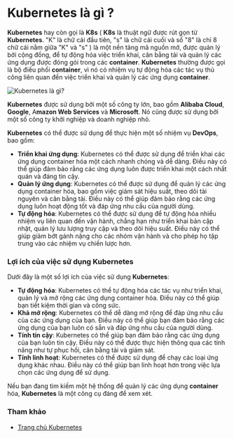 # Kubernetes là gì ?

**Kubernetes** hay còn gọi là **K8s** ( **K8s** là thuật ngữ được rút gọn từ **Kubernetes**. "K" là chữ cái đầu tiên, "s" là chữ cái cuối và số "8" là chỉ 8 chữ cái nằm giữa "K" và "s" ) là một nền tảng mã nguồn mở, được quản lý bởi cộng đồng, để tự động hóa việc triển khai, cân bằng tải và quản lý các ứng dụng được đóng gói trong các **container**. **Kubernetes** thường được gọi là bộ điều phối **container**, vì nó có nhiệm vụ tự động hóa các tác vụ thủ công liên quan đến việc triển khai và quản lý các ứng dụng **container**.

![Kubernetes là gì?](../../Image/Kubernetes-Architecture.png)

**Kubernetes** được sử dụng bởi một số công ty lớn, bao gồm **Alibaba Cloud**, **Google**, A**mazon Web Services** và **Microsoft**. Nó cũng được sử dụng bởi một số công ty khởi nghiệp và doanh nghiệp nhỏ.

**Kubernetes** có thể được sử dụng để thực hiện một số nhiệm vụ **DevOps**, bao gồm:

- **Triển khai ứng dụng**: Kubernetes có thể được sử dụng để triển khai các ứng dụng container hóa một cách nhanh chóng và dễ dàng. Điều này có thể giúp đảm bảo rằng các ứng dụng luôn được triển khai một cách nhất quán và đáng tin cậy.
- **Quản lý ứng dụng**: Kubernetes có thể được sử dụng để quản lý các ứng dụng container hóa, bao gồm việc giám sát hiệu suất, theo dõi tài nguyên và cân bằng tải. Điều này có thể giúp đảm bảo rằng các ứng dụng luôn hoạt động tốt và đáp ứng nhu cầu của người dùng.
- **Tự động hóa**: Kubernetes có thể được sử dụng để tự động hóa nhiều nhiệm vụ liên quan đến vận hành, chẳng hạn như triển khai bản cập nhật, quản lý lưu lượng truy cập và theo dõi hiệu suất. Điều này có thể giúp giảm bớt gánh nặng cho các nhóm vận hành và cho phép họ tập trung vào các nhiệm vụ chiến lược hơn.

### Lợi ích của việc sử dụng Kubernetes

Dưới đây là một số lợi ích của việc sử dụng **Kubernetes**:

- **Tự động hóa**: Kubernetes có thể tự động hóa các tác vụ như triển khai, quản lý và mở rộng các ứng dụng container hóa. Điều này có thể giúp bạn tiết kiệm thời gian và công sức.
- **Khả mở rộng**: Kubernetes có thể dễ dàng mở rộng để đáp ứng nhu cầu của các ứng dụng của bạn. Điều này có thể giúp bạn đảm bảo rằng các ứng dụng của bạn luôn có sẵn và đáp ứng nhu cầu của người dùng.
- **Tính tin cậy**: Kubernetes có thể giúp bạn đảm bảo rằng các ứng dụng của bạn luôn tin cậy. Điều này có thể được thực hiện thông qua các tính năng như tự phục hồi, cân bằng tải và giám sát.
- **Tính linh hoạt**: Kubernetes có thể được sử dụng để chạy các loại ứng dụng khác nhau. Điều này có thể giúp bạn linh hoạt hơn trong việc lựa chọn các ứng dụng để sử dụng.

Nếu bạn đang tìm kiếm một hệ thống để quản lý các ứng dụng **container** hóa, **Kubernetes** là một công cụ đáng để xem xét.

### Tham khảo

- [Trang chủ Kubernetes](https://kubernetes.io/vi/)